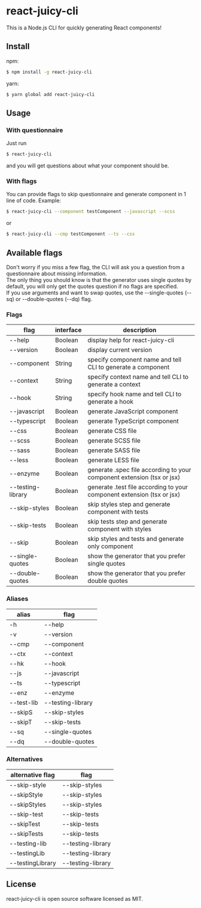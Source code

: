 # react-juicy-cli

This is a Node.js CLI for quickly generating React components!

## Install

npm:

```bash
$ npm install -g react-juicy-cli
```

yarn:

```bash
$ yarn global add react-juicy-cli
```

## Usage

### With questionnaire

Just run

```bash
$ react-juicy-cli
```

and you will get questions about what your component should be.

### With flags

You can provide flags to skip questionnaire and generate component in 1 line of code. Example:

```bash
$ react-juicy-cli --component testComponent --javascript --scss
```

or

```bash
$ react-juicy-cli --cmp testComponent --ts --css
```

## Available flags

Don't worry if you miss a few flag, the CLI will ask you a question from a questionnaire about missing information.\
The only thing you should know is that the generator uses single quotes by default, you will only get the quotes question if no flags are specified.\
If you use arguments and want to swap quotes, use the --single-quotes (--sq) or --double-quotes (--dq) flag.

### Flags

| flag              | interface | description                                                            |
| ----------------- | --------- | ---------------------------------------------------------------------- |
| --help            | Boolean   | display help for react-juicy-cli                                       |
| --version         | Boolean   | display current version                                                |
| --component       | String    | specify component name and tell CLI to generate a component            |
| --context         | String    | specify context name and tell CLI to generate a context                |
| --hook            | String    | specify hook name and tell CLI to generate a hook                      |
| --javascript      | Boolean   | generate JavaScript component                                          |
| --typescript      | Boolean   | generate TypeScript component                                          |
| --css             | Boolean   | generate CSS file                                                      |
| --scss            | Boolean   | generate SCSS file                                                     |
| --sass            | Boolean   | generate SASS file                                                     |
| --less            | Boolean   | generate LESS file                                                     |
| --enzyme          | Boolean   | generate .spec file according to your component extension (tsx or jsx) |
| --testing-library | Boolean   | generate .test file according to your component extension (tsx or jsx) |
| --skip-styles     | Boolean   | skip styles step and generate component with tests                     |
| --skip-tests      | Boolean   | skip tests step and generate component with styles                     |
| --skip            | Boolean   | skip styles and tests and generate only component                      |
| --single-quotes   | Boolean   | show the generator that you prefer single quotes                       |
| --double-quotes   | Boolean   | show the generator that you prefer double quotes                       |

### Aliases

| alias      | flag              |
| ---------- | ----------------- |
| -h         | --help            |
| -v         | --version         |
| --cmp      | --component       |
| --ctx      | --context         |
| --hk       | --hook            |
| --js       | --javascript      |
| --ts       | --typescript      |
| --enz      | --enzyme          |
| --test-lib | --testing-library |
| --skipS    | --skip-styles     |
| --skipT    | --skip-tests      |
| --sq       | --single-quotes   |
| --dq       | --double-quotes   |

### Alternatives

| alternative flag | flag              |
| ---------------- | ----------------- |
| --skip-style     | --skip-styles     |
| --skipStyle      | --skip-styles     |
| --skipStyles     | --skip-styles     |
| --skip-test      | --skip-tests      |
| --skipTest       | --skip-tests      |
| --skipTests      | --skip-tests      |
| --testing-lib    | --testing-library |
| --testingLib     | --testing-library |
| --testingLibrary | --testing-library |

## License

react-juicy-cli is open source software licensed as MIT.
